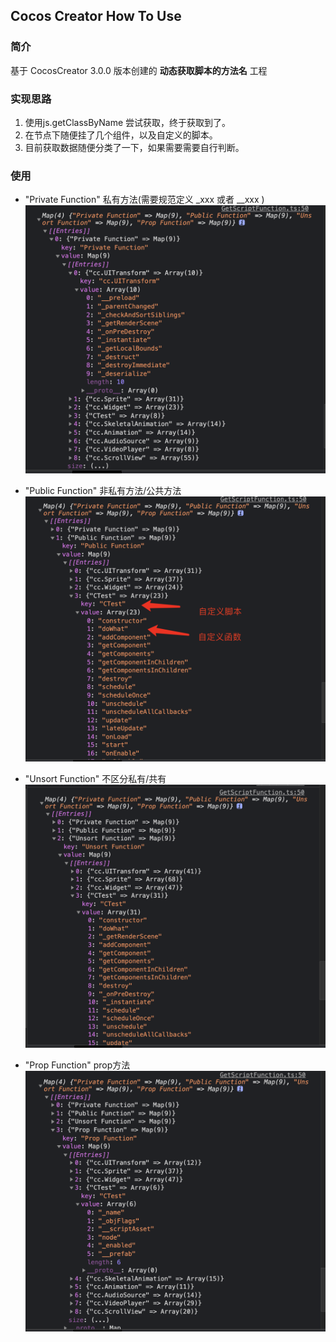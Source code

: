 ## Cocos Creator How To Use

### 简介

基于 CocosCreator 3.0.0 版本创建的 **动态获取脚本的方法名** 工程

### 实现思路
1. 使用js.getClassByName 尝试获取，终于获取到了。
2. 在节点下随便挂了几个组件，以及自定义的脚本。
3. 目前获取数据随便分类了一下，如果需要需要自行判断。

### 使用
- "Private Function" 私有方法(需要规范定义  _xxx 或者 __xxx )
![image](../../image/202203/2022030521.png)

- "Public Function" 非私有方法/公共方法
![image](../../image/202203/2022030522.png)

- "Unsort Function" 不区分私有/共有
![image](../../image/202203/2022030523.png)
- "Prop Function"  prop方法
![image](../../image/202203/2022030524.png)